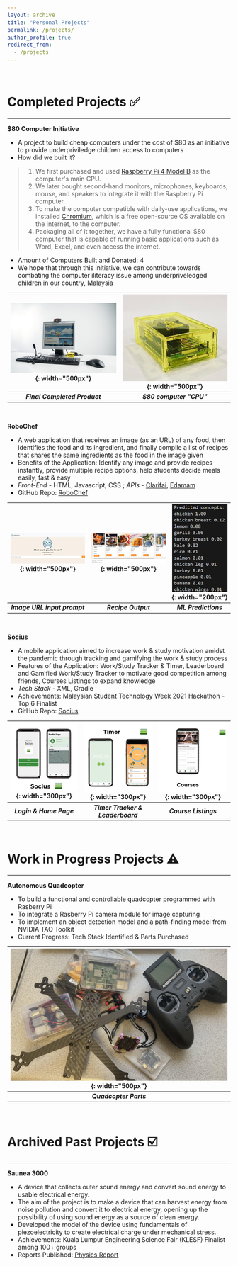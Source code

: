 ```yaml
---
layout: archive
title: "Personal Projects"
permalink: /projects/
author_profile: true
redirect_from:
  - /projects
---
```


&nbsp;
&nbsp;

Completed Projects ✅
======

------------------------------- 

**$80 Computer Initiative**
- A project to build cheap computers under the cost of $80 as an initiative to provide underpriviledge children access to computers
- How did we built it?
> 1. We first purchased and used [Raspberry Pi 4 Model B](https://www.raspberrypi.com/products/raspberry-pi-4-model-b/) as the computer's main CPU.
> 2. We later bought second-hand monitors, microphones, keyboards, mouse, and speakers to integrate it with the Raspberry Pi computer.
> 3. To make the computer compatible with daily-use applications, we installed [Chromium](https://www.chromium.org/chromium-projects/), which is a free open-source OS available on the internet, to the computer.
> 4. Packaging all of it together, we have a fully functional $80 computer that is capable of running basic applications such as Word, Excel, and even access the internet.
- Amount of Computers Built and Donated: 4
- We hope that through this initiative, we can contribute towards combating the computer iliteracy issue among underpriveledged children in our country, Malaysia

|  ![comp](/images/80comp.jpg){: width="500px"} |  ![CPU](/images/cpu.jpeg){: width="500px"}|
|:-----------------------:|:-----------------------:|
| ***Final Completed Product*** | ***$80 computer "CPU"*** |


&nbsp;
&nbsp;

**RoboChef**
- A web application that receives an image (as an URL) of any food, then identifies the food and its ingredient, and finally compile a list of recipes that shares the same ingredients as the food in the image given
- Benefits of the Application: Identify any image and provide recipes instantly, provide multiple recipe options, help students decide meals easily, fast & easy
- *Front-End* - HTML, Javascript, CSS ; *APIs* - [Clarifai](https://www.clarifai.com/), [Edamam](https://www.edamam.com/)
- GitHub Repo: [RoboChef](https://github.com/ycpoon/RoboChef)

|  ![R1](/images/robochef1.png){: width="500px"} |  ![R2](/images/robochef2.png){: width="500px"}|  ![R3](/images/robochef3.png){: width="200px"}  |
|:-----------------------:|:-----------------------:|:-----------------------:|
| ***Image URL input prompt*** | ***Recipe Output*** | ***ML Predictions*** |  

&nbsp;
&nbsp;

**Socius**
- A mobile application aimed to increase work & study motivation amidst the pandemic through tracking and gamifying the work & study process
- Features of the Application: Work/Study Tracker & Timer, Leaderboard and Gamified Work/Study Tracker to motivate good competition among friends, Courses Listings to expand knowledge
- *Tech Stack* - XML, Gradle
- Achievements: Malaysian Student Technology Week 2021 Hackathon - Top 6 Finalist
- GitHub Repo: [Socius](https://github.com/ycpoon/Socius)

|  ![S1](/images/socius1.png){: width="300px"} |  ![S2](/images/socius2.png){: width="300px"}|  ![S3](/images/socius3.png){: width="300px"}  |
|:-----------------------:|:-----------------------:|:-----------------------:|
| ***Login & Home Page*** | ***Timer Tracker & Leaderboard*** | ***Course Listings*** |  

&nbsp;
&nbsp;


Work in Progress Projects ⚠️
======

------------------------------- 

**Autonomous Quadcopter**
- To build a functional and controllable quadcopter programmed with Rasberry Pi
- To integrate a Rasberry Pi camera module for image capturing
- To implement an object detection model and a path-finding model from NVIDIA TAO Toolkit
- Current Progress: Tech Stack Identified & Parts Purchased

| ![drone](/images/drone.jpg){: width="500px"} |
|:-----------------------:|
| ***Quadcopter Parts*** |

&nbsp;
&nbsp;

Archived Past Projects ☑️
======

------------------------------- 

**Saunea 3000**
- A device that collects outer sound energy and convert sound energy to usable electrical energy.
- The aim of the project is to make a device that can harvest energy from noise pollution and convert it to electrical energy, opening up the possibility of using sound energy as a source of clean energy.
- Developed the model of the device using fundamentals of piezoelectricity to create electrical charge under mechanical stress.
- Achievements: Kuala Lumpur Engineering Science Fair (KLESF) Finalist among 100+ groups
- Reports Published: [Physics Report](/files/physics-project.pdf)
